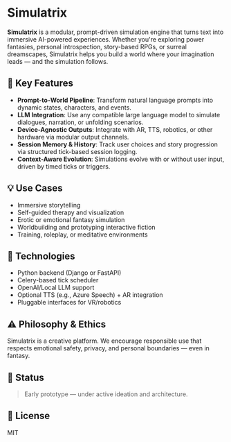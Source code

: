# Simulatrix

**Simulatrix** is a modular, prompt-driven simulation engine that turns text into immersive AI-powered experiences. Whether you're exploring power fantasies, personal introspection, story-based RPGs, or surreal dreamscapes, Simulatrix helps you build a world where your imagination leads — and the simulation follows.

## 🧠 Key Features

- **Prompt-to-World Pipeline**: Transform natural language prompts into dynamic states, characters, and events.
- **LLM Integration**: Use any compatible large language model to simulate dialogues, narration, or unfolding scenarios.
- **Device-Agnostic Outputs**: Integrate with AR, TTS, robotics, or other hardware via modular output channels.
- **Session Memory & History**: Track user choices and story progression via structured tick-based session logging.
- **Context-Aware Evolution**: Simulations evolve with or without user input, driven by timed ticks or triggers.

## 💡 Use Cases

- Immersive storytelling  
- Self-guided therapy and visualization  
- Erotic or emotional fantasy simulation  
- Worldbuilding and prototyping interactive fiction  
- Training, roleplay, or meditative environments

## 🔧 Technologies

- Python backend (Django or FastAPI)
- Celery-based tick scheduler
- OpenAI/Local LLM support
- Optional TTS (e.g., Azure Speech) + AR integration
- Pluggable interfaces for VR/robotics

## ⚠️ Philosophy & Ethics

Simulatrix is a creative platform. We encourage responsible use that respects emotional safety, privacy, and personal boundaries — even in fantasy.

## 🚀 Status

> Early prototype — under active ideation and architecture.

## 📜 License

MIT
